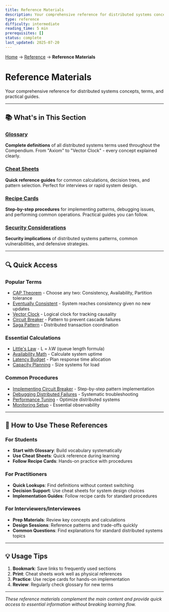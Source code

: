 ```yaml
---
title: Reference Materials
description: Your comprehensive reference for distributed systems concepts, terms, and practical guides.
type: reference
difficulty: intermediate
reading_time: 5 min
prerequisites: []
status: complete
last_updated: 2025-07-20
---
```


<!-- Navigation -->
[Home](/) → [Reference](/reference/) → **Reference Materials**

# Reference Materials

Your comprehensive reference for distributed systems concepts, terms, and practical guides.

---

## 📚 What's in This Section

### [Glossary](glossary.md)
**Complete definitions** of all distributed systems terms used throughout the Compendium. From "Axiom" to "Vector Clock" - every concept explained clearly.

### [Cheat Sheets](cheat-sheets.md)
**Quick reference guides** for common calculations, decision trees, and pattern selection. Perfect for interviews or rapid system design.

### [Recipe Cards](recipe-cards.md)
**Step-by-step procedures** for implementing patterns, debugging issues, and performing common operations. Practical guides you can follow.

### [Security Considerations](security.md)
**Security implications** of distributed systems patterns, common vulnerabilities, and defensive strategies.

---

## 🔍 Quick Access

### Popular Terms
- [CAP Theorem](glossary.md#cap-theorem) - Choose any two: Consistency, Availability, Partition tolerance
- [Eventually Consistent](glossary.md#eventually-consistent) - System reaches consistency given no new updates
- [Vector Clock](glossary.md#vector-clock) - Logical clock for tracking causality
- [Circuit Breaker](glossary.md#circuit-breaker) - Pattern to prevent cascade failures
- [Saga Pattern](glossary.md#saga-pattern) - Distributed transaction coordination

### Essential Calculations
- [Little's Law](cheat-sheets.md#littles-law) - L = λW (queue length formula)
- [Availability Math](cheat-sheets.md#availability-math) - Calculate system uptime
- [Latency Budget](cheat-sheets.md#latency-budget-planning) - Plan response time allocation
- [Capacity Planning](cheat-sheets.md#capacity-planning-formulas) - Size systems for load

### Common Procedures
- [Implementing Circuit Breaker](recipe-cards.md#recipe-implementing-circuit-breaker) - Step-by-step pattern implementation
- [Debugging Distributed Failures](recipe-cards.md#recipe-debugging-distributed-system-failures) - Systematic troubleshooting
- [Performance Tuning](recipe-cards.md#recipe-performance-investigation) - Optimize distributed systems
- [Monitoring Setup](recipe-cards.md#recipe-essential-observability-stack) - Essential observability

---

## 📖 How to Use These References

### For Students
- **Start with Glossary**: Build vocabulary systematically
- **Use Cheat Sheets**: Quick reference during learning
- **Follow Recipe Cards**: Hands-on practice with procedures

### For Practitioners
- **Quick Lookups**: Find definitions without context switching
- **Decision Support**: Use cheat sheets for system design choices
- **Implementation Guides**: Follow recipe cards for standard procedures

### For Interviewers/Interviewees
- **Prep Materials**: Review key concepts and calculations
- **Design Sessions**: Reference patterns and trade-offs quickly
- **Common Questions**: Find explanations for standard distributed systems topics

---

## 💡 Usage Tips

1. **Bookmark**: Save links to frequently used sections
2. **Print**: Cheat sheets work well as physical references
3. **Practice**: Use recipe cards for hands-on implementation
4. **Review**: Regularly check glossary for new terms

---

*These reference materials complement the main content and provide quick access to essential information without breaking learning flow.*
